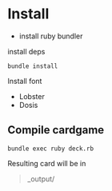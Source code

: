 # Install

- install ruby bundler

install deps

```
bundle install
```

Install font
- Lobster
- Dosis

## Compile cardgame

```
bundle exec ruby deck.rb
```

Resulting card will be in 
> _output/
